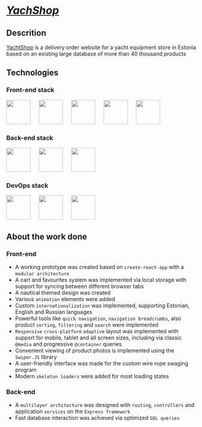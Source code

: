 # [***YachShop***](https://yachtshop.ee) 

## Descrition

[YachtShop](https://yachtshop.ee) is a delivery order website for a yacht equipment store in Estonia based on an existing large database of more than 40 thousand products

## Technologies

### Front-end stack 

<p>
<img background-color='#ECD53F' width='64' src='https://github.com/RoundedToken/yacht_shop_admin/assets/117864556/b3ae4356-16be-454d-97dd-1d5d30f49413'/>
&emsp;
<img background-color='#ECD53F' width='64' src='https://github.com/RoundedToken/yacht_shop/assets/117864556/59e73ff5-65ac-4126-a95f-5135fe2edab0'/>
&emsp;
<img background-color='#ECD53F' width='64' src='https://user-images.githubusercontent.com/117864556/231822337-e7f5ac40-8640-4be1-b23a-d43fd642262c.svg'/>
&emsp;
<img background-color='#ECD53F' width='64' src='https://user-images.githubusercontent.com/117864556/231822633-2a95fe34-3182-4ab9-8025-2c78027190a8.svg'/>
&emsp;
<img background-color='#ECD53F' width='64' src='https://user-images.githubusercontent.com/117864556/231823330-a690159b-92b3-4127-a6f2-52ef8356371e.svg'/>

### Back-end stack

<p>
<img background-color='#ECD53F' width='64' src='https://github.com/RoundedToken/yacht_shop_admin/assets/117864556/1b62b65e-4f98-4380-af9f-b88054427eae'/>
&emsp;
<img background-color='#ECD53F' width='64' src='https://user-images.githubusercontent.com/117864556/231824252-08d1c71a-1e9c-492a-9762-e72268ab52b8.svg'/>
&emsp;
<img background-color='#ECD53F' width='64' src='https://user-images.githubusercontent.com/117864556/231853059-42dbeb92-46e5-464c-96fb-1f96c318f2b3.svg'/>

### DevOps stack
<p>
<img background-color='#ECD53F' width='64' src='https://github.com/RoundedToken/yacht_shop/assets/117864556/9d33c06d-9eec-402f-b901-df0678630a27'/>
&emsp;
<img background-color='#ECD53F' width='64' src='https://github.com/RoundedToken/yacht_shop/assets/117864556/aeaebabf-088b-4abe-bf5f-e11881ca983c'/>
&emsp;
<img background-color='#ECD53F' width='64' src='https://github.com/RoundedToken/yacht_shop/assets/117864556/cfb831eb-8c68-49b2-bbb9-c880f74c3850'/>



## About the work done

### Front-end

- A working prototype was created based on `create-react-app` with a `modular architecture`
- A cart and favourites system was implemented via local storage with support for syncing between different browser tabs
- A nautical themed design was created
- Various `animation` elements were added
- Custom `internationalization` was implemented, supporting Estonian, English and Russian languages
- Powerful tools like `quick navigation`, `navigation breadcrumbs`, also product `sorting`, `filtering` and `search` were implemented
- `Responsive` `cross-platform` `adaptive` layout was implemented with support for mobile, tablet and all screen sizes, including via classic `@media` and progressive `@container` queries
- Convenient viewing of product photos is implemented using the `Swiper.JS` library
- A user-friendly interface was made for the custom wire rope swaging program
- Modern `skeleton loaders` were added for most loading states

### Back-end

- A `multilayer architecture` was designed with `routing`, `controllers` and application `services` on the `Express framework`
- Fast database interaction was achieved via optimized `SQL queries`
